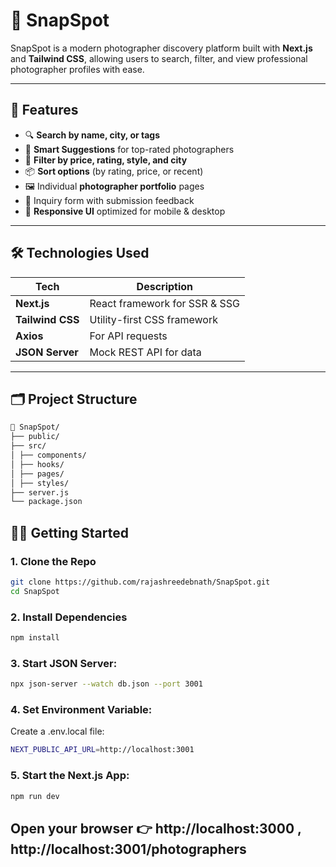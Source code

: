 
# 📸 SnapSpot

SnapSpot is a modern photographer discovery platform built with **Next.js** and **Tailwind CSS**, allowing users to search, filter, and view professional photographer profiles with ease.

---

## 🚀 Features

- 🔍 **Search by name, city, or tags**
- 🧠 **Smart Suggestions** for top-rated photographers
- 🧰 **Filter by price, rating, style, and city**
- 📦 **Sort options** (by rating, price, or recent)
- 🖼️ Individual **photographer portfolio** pages
- 📨 Inquiry form with submission feedback
- 💬 **Responsive UI** optimized for mobile & desktop

---
## 🛠️ Technologies Used

| Tech          | Description                  |
|---------------|------------------------------|
| **Next.js**   | React framework for SSR & SSG |
| **Tailwind CSS** | Utility-first CSS framework |
| **Axios**     | For API requests              |
| **JSON Server** | Mock REST API for data       |

---

## 🗂️ Project Structure

```bash
📁 SnapSpot/
├── public/
├── src/
│ ├── components/
│ ├── hooks/
│ ├── pages/
│ ├── styles/
├── server.js
└── package.json
```

## 🧑‍💻 Getting Started

### 1. Clone the Repo

```bash
git clone https://github.com/rajashreedebnath/SnapSpot.git
cd SnapSpot
```

### 2. Install Dependencies

```bash
npm install
```

### 3. Start JSON Server:

```bash
npx json-server --watch db.json --port 3001
```
### 4. Set Environment Variable:
Create a .env.local file:

```bash
NEXT_PUBLIC_API_URL=http://localhost:3001
```

### 5. Start the Next.js App:

```bash
npm run dev
```
Open your browser 👉 http://localhost:3000 , http://localhost:3001/photographers 
--- 